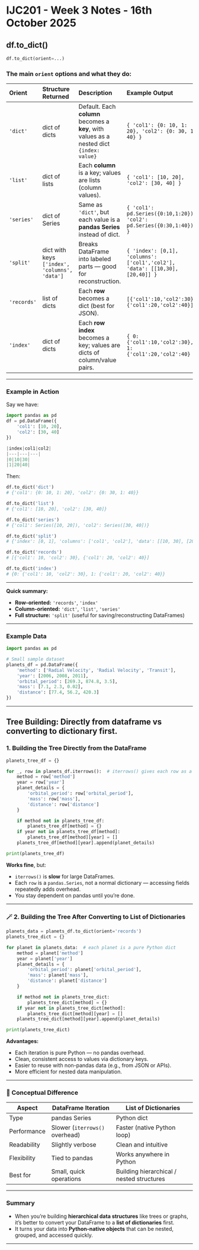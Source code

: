 # IJC201 - Week 3 Notes - 16th October 2025

## df.to_dict()

```python
df.to_dict(orient=...)
```

### The main `orient` options and what they do:

| Orient      | Structure Returned                            | Description                                                                               | Example Output                                                              |
| :---------- | :-------------------------------------------- | :---------------------------------------------------------------------------------------- | :-------------------------------------------------------------------------- |
| `'dict'`    | dict of dicts                                 | Default. Each **column** becomes a **key**, with values as a nested dict `{index: value}` | `{ 'col1': {0: 10, 1: 20}, 'col2': {0: 30, 1: 40} }`                        |
| `'list'`    | dict of lists                                 | Each **column** is a key; values are lists (column values).                               | `{ 'col1': [10, 20], 'col2': [30, 40] }`                                    |
| `'series'`  | dict of Series                                | Same as `'dict'`, but each value is a **pandas Series** instead of dict.                  | `{ 'col1': pd.Series({0:10,1:20}), 'col2': pd.Series({0:30,1:40}) }`        |
| `'split'`   | dict with keys `['index', 'columns', 'data']` | Breaks DataFrame into labeled parts — good for reconstruction.                            | `{ 'index': [0,1], 'columns': ['col1','col2'], 'data': [[10,30],[20,40]] }` |
| `'records'` | list of dicts                                 | Each **row** becomes a dict (best for JSON).                                              | `[{'col1':10,'col2':30}, {'col1':20,'col2':40}]`                            |
| `'index'`   | dict of dicts                                 | Each **row index** becomes a key; values are dicts of column/value pairs.                 | `{ 0: {'col1':10,'col2':30}, 1: {'col1':20,'col2':40} }`                    |

---

### Example in Action

Say we have:

```python
import pandas as pd
df = pd.DataFrame({
    'col1': [10, 20],
    'col2': [30, 40]
})
```

```python
|index|col1|col2|
|---|---|---|
|0|10|30|
|1|20|40|
```

Then:

```python
df.to_dict('dict')
# {'col1': {0: 10, 1: 20}, 'col2': {0: 30, 1: 40}}

df.to_dict('list')
# {'col1': [10, 20], 'col2': [30, 40]}

df.to_dict('series')
# {'col1': Series([10, 20]), 'col2': Series([30, 40])}

df.to_dict('split')
# {'index': [0, 1], 'columns': ['col1', 'col2'], 'data': [[10, 30], [20, 40]]}

df.to_dict('records')
# [{'col1': 10, 'col2': 30}, {'col1': 20, 'col2': 40}]

df.to_dict('index')
# {0: {'col1': 10, 'col2': 30}, 1: {'col1': 20, 'col2': 40}}
```

---

**Quick summary:**

* **Row-oriented:** `'records'`, `'index'`
* **Column-oriented:** `'dict'`, `'list'`, `'series'`
* **Full structure:** `'split'` (useful for saving/reconstructing DataFrames)

---

### Example Data

```python
import pandas as pd

# Small sample dataset
planets_df = pd.DataFrame({
    'method': ['Radial Velocity', 'Radial Velocity', 'Transit'],
    'year': [2006, 2008, 2011],
    'orbital_period': [269.3, 874.8, 3.5],
    'mass': [7.1, 2.3, 0.02],
    'distance': [77.4, 56.2, 420.3]
})
```

---

## Tree Building: Directly from dataframe vs converting to dictionary first. 
### 1. Building the Tree **Directly from the DataFrame**

```python
planets_tree_df = {}

for _, row in planets_df.iterrows():  # iterrows() gives each row as a Series
    method = row['method']
    year = row['year']
    planet_details = {
        'orbital_period': row['orbital_period'],
        'mass': row['mass'],
        'distance': row['distance']
    }

    if method not in planets_tree_df:
        planets_tree_df[method] = {}
    if year not in planets_tree_df[method]:
        planets_tree_df[method][year] = []
    planets_tree_df[method][year].append(planet_details)

print(planets_tree_df)
```

**Works fine**, but:

* `iterrows()` is **slow** for large DataFrames.
* Each `row` is a `pandas.Series`, not a normal dictionary — accessing fields repeatedly adds overhead.
* You stay dependent on pandas until you’re done.

---

### 🪄 2. Building the Tree **After Converting to List of Dictionaries**

```python
planets_data = planets_df.to_dict(orient='records')
planets_tree_dict = {}

for planet in planets_data:  # each planet is a pure Python dict
    method = planet['method']
    year = planet['year']
    planet_details = {
        'orbital_period': planet['orbital_period'],
        'mass': planet['mass'],
        'distance': planet['distance']
    }

    if method not in planets_tree_dict:
        planets_tree_dict[method] = {}
    if year not in planets_tree_dict[method]:
        planets_tree_dict[method][year] = []
    planets_tree_dict[method][year].append(planet_details)

print(planets_tree_dict)
```

**Advantages:**

* Each iteration is pure Python — no pandas overhead.
* Clean, consistent access to values via dictionary keys.
* Easier to reuse with non-pandas data (e.g., from JSON or APIs).
* More efficient for nested data manipulation.

---

### 🧠 Conceptual Difference

| Aspect      | DataFrame Iteration            | List of Dictionaries                      |
| ----------- | ------------------------------ | ----------------------------------------- |
| Type        | pandas Series                  | Python dict                               |
| Performance | Slower (`iterrows()` overhead) | Faster (native Python loop)               |
| Readability | Slightly verbose               | Clean and intuitive                       |
| Flexibility | Tied to pandas                 | Works anywhere in Python                  |
| Best for    | Small, quick operations        | Building hierarchical / nested structures |

---

### Summary

* When you’re building **hierarchical data structures** like trees or graphs, it’s better to convert your DataFrame to a **list of dictionaries** first. 
* It turns your data into **Python-native objects** that can be nested, grouped, and accessed quickly.

---


